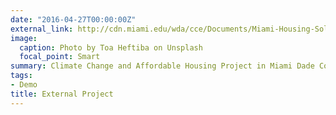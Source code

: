 ```yaml
---
date: "2016-04-27T00:00:00Z"
external_link: http://cdn.miami.edu/wda/cce/Documents/Miami-Housing-Solutions-Lab/Map/
image:
  caption: Photo by Toa Heftiba on Unsplash
  focal_point: Smart
summary: Climate Change and Affordable Housing Project in Miami Dade County
tags:
- Demo
title: External Project
---
```

